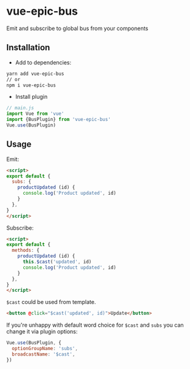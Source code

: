 # vue-epic-bus
Emit and subscribe to global bus from your components

## Installation

* Add to dependencies:
```bash
yarn add vue-epic-bus
// or
npm i vue-epic-bus
```

* Install plugin
```js
// main.js
import Vue from 'vue'
import {BusPlugin} from 'vue-epic-bus'
Vue.use(BusPlugin)
```

## Usage

Emit:

```html
<script>
export default {
  subs: {
    productUpdated (id) {
      console.log('Product updated', id)
    }
  },
}
</script>
```

Subscribe:

```html
<script>
export default {
  methods: {
    productUpdated (id) {
      this.$cast('updated', id)
      console.log('Product updated', id)
    }
  },
}
</script>
```

`$cast` could be used from template.

```html
<button @click="$cast('updated', id)">Update</button>
```

If you're unhappy with default word choice for `$cast` and `subs` you can change it via plugin options:

```js
Vue.use(BusPlugin, {
  optionGroupName: 'subs',
  broadcastName: '$cast',
})
```



